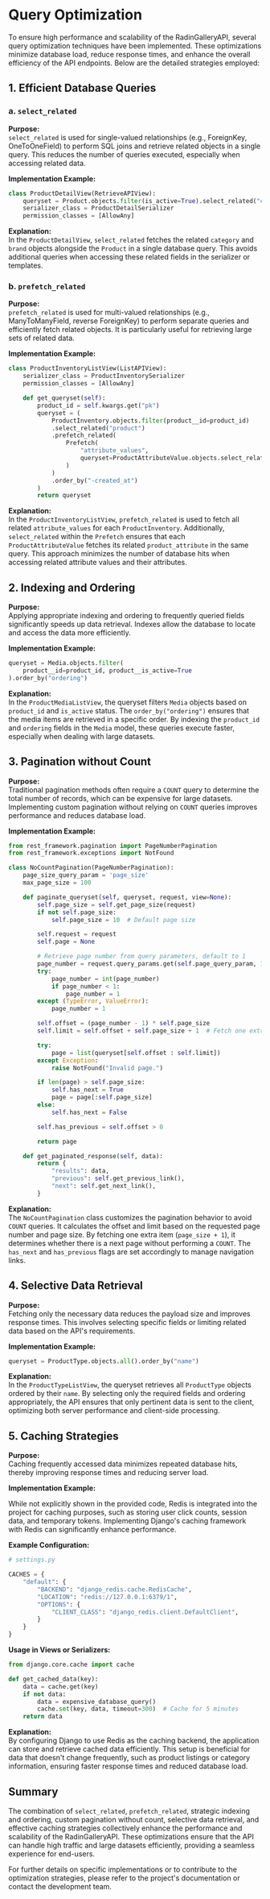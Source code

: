 
# Query Optimization

To ensure high performance and scalability of the RadinGalleryAPI, several query optimization techniques have been implemented. These optimizations minimize database load, reduce response times, and enhance the overall efficiency of the API endpoints. Below are the detailed strategies employed:

## 1. Efficient Database Queries

### a. `select_related`

**Purpose:**  
`select_related` is used for single-valued relationships (e.g., ForeignKey, OneToOneField) to perform SQL joins and retrieve related objects in a single query. This reduces the number of queries executed, especially when accessing related data.

**Implementation Example:**

```python
class ProductDetailView(RetrieveAPIView):
    queryset = Product.objects.filter(is_active=True).select_related("category", "brand")
    serializer_class = ProductDetailSerializer
    permission_classes = [AllowAny]
```

**Explanation:**  
In the `ProductDetailView`, `select_related` fetches the related `category` and `brand` objects alongside the `Product` in a single database query. This avoids additional queries when accessing these related fields in the serializer or templates.

### b. `prefetch_related`

**Purpose:**  
`prefetch_related` is used for multi-valued relationships (e.g., ManyToManyField, reverse ForeignKey) to perform separate queries and efficiently fetch related objects. It is particularly useful for retrieving large sets of related data.

**Implementation Example:**

```python
class ProductInventoryListView(ListAPIView):
    serializer_class = ProductInventorySerializer
    permission_classes = [AllowAny]

    def get_queryset(self):
        product_id = self.kwargs.get("pk")
        queryset = (
            ProductInventory.objects.filter(product__id=product_id)
            .select_related("product")
            .prefetch_related(
                Prefetch(
                    "attribute_values",
                    queryset=ProductAttributeValue.objects.select_related("product_attribute"),
                )
            )
            .order_by("-created_at")
        )
        return queryset
```

**Explanation:**  
In the `ProductInventoryListView`, `prefetch_related` is used to fetch all related `attribute_values` for each `ProductInventory`. Additionally, `select_related` within the `Prefetch` ensures that each `ProductAttributeValue` fetches its related `product_attribute` in the same query. This approach minimizes the number of database hits when accessing related attribute values and their attributes.

## 2. Indexing and Ordering

**Purpose:**  
Applying appropriate indexing and ordering to frequently queried fields significantly speeds up data retrieval. Indexes allow the database to locate and access the data more efficiently.

**Implementation Example:**

```python
queryset = Media.objects.filter(
    product__id=product_id, product__is_active=True
).order_by("ordering")
```

**Explanation:**  
In the `ProductMediaListView`, the queryset filters `Media` objects based on `product_id` and `is_active` status. The `order_by("ordering")` ensures that the media items are retrieved in a specific order. By indexing the `product_id` and `ordering` fields in the `Media` model, these queries execute faster, especially when dealing with large datasets.

## 3. Pagination without Count

**Purpose:**  
Traditional pagination methods often require a `COUNT` query to determine the total number of records, which can be expensive for large datasets. Implementing custom pagination without relying on `COUNT` queries improves performance and reduces database load.

**Implementation Example:**

```python
from rest_framework.pagination import PageNumberPagination
from rest_framework.exceptions import NotFound

class NoCountPagination(PageNumberPagination):
    page_size_query_param = 'page_size'
    max_page_size = 100

    def paginate_queryset(self, queryset, request, view=None):
        self.page_size = self.get_page_size(request)
        if not self.page_size:
            self.page_size = 10  # Default page size

        self.request = request
        self.page = None

        # Retrieve page number from query parameters, default to 1
        page_number = request.query_params.get(self.page_query_param, 1)
        try:
            page_number = int(page_number)
            if page_number < 1:
                page_number = 1
        except (TypeError, ValueError):
            page_number = 1

        self.offset = (page_number - 1) * self.page_size
        self.limit = self.offset + self.page_size + 1  # Fetch one extra item to check for next page

        try:
            page = list(queryset[self.offset : self.limit])
        except Exception:
            raise NotFound("Invalid page.")

        if len(page) > self.page_size:
            self.has_next = True
            page = page[:self.page_size]
        else:
            self.has_next = False

        self.has_previous = self.offset > 0

        return page

    def get_paginated_response(self, data):
        return {
            "results": data,
            "previous": self.get_previous_link(),
            "next": self.get_next_link(),
        }
```

**Explanation:**  
The `NoCountPagination` class customizes the pagination behavior to avoid `COUNT` queries. It calculates the offset and limit based on the requested page number and page size. By fetching one extra item (`page_size + 1`), it determines whether there is a next page without performing a `COUNT`. The `has_next` and `has_previous` flags are set accordingly to manage navigation links.

## 4. Selective Data Retrieval

**Purpose:**  
Fetching only the necessary data reduces the payload size and improves response times. This involves selecting specific fields or limiting related data based on the API's requirements.

**Implementation Example:**

```python
queryset = ProductType.objects.all().order_by("name")
```

**Explanation:**  
In the `ProductTypeListView`, the queryset retrieves all `ProductType` objects ordered by their `name`. By selecting only the required fields and ordering appropriately, the API ensures that only pertinent data is sent to the client, optimizing both server performance and client-side processing.

## 5. Caching Strategies

**Purpose:**  
Caching frequently accessed data minimizes repeated database hits, thereby improving response times and reducing server load.

**Implementation Example:**

While not explicitly shown in the provided code, Redis is integrated into the project for caching purposes, such as storing user click counts, session data, and temporary tokens. Implementing Django's caching framework with Redis can significantly enhance performance.

**Example Configuration:**

```python
# settings.py

CACHES = {
    "default": {
        "BACKEND": "django_redis.cache.RedisCache",
        "LOCATION": "redis://127.0.0.1:6379/1",
        "OPTIONS": {
            "CLIENT_CLASS": "django_redis.client.DefaultClient",
        }
    }
}
```

**Usage in Views or Serializers:**

```python
from django.core.cache import cache

def get_cached_data(key):
    data = cache.get(key)
    if not data:
        data = expensive_database_query()
        cache.set(key, data, timeout=300)  # Cache for 5 minutes
    return data
```

**Explanation:**  
By configuring Django to use Redis as the caching backend, the application can store and retrieve cached data efficiently. This setup is beneficial for data that doesn't change frequently, such as product listings or category information, ensuring faster response times and reduced database load.

## Summary

The combination of `select_related`, `prefetch_related`, strategic indexing and ordering, custom pagination without count, selective data retrieval, and effective caching strategies collectively enhance the performance and scalability of the RadinGalleryAPI. These optimizations ensure that the API can handle high traffic and large datasets efficiently, providing a seamless experience for end-users.

For further details on specific implementations or to contribute to the optimization strategies, please refer to the project's documentation or contact the development team.
